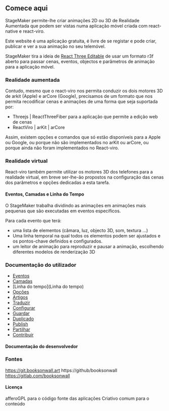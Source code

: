 ## Comece aqui
StageMaker permite-lhe criar animações 2D ou 3D de Realidade Aumentada que podem ser vistas numa aplicação móvel criada com react-native e react-viro.

Este website é uma aplicação gratuita, é livre de se registar e pode criar, publicar e ver a sua animação no seu telemóvel.

StageMaker tira a ideia de [React Three Editable](https://github.com/AndrewPrifer/react-three-editable) de usar um formato r3f aberto para passar cenas, eventos, objectos e parâmetros de animação para a aplicação móvel.

### Realidade aumentada

Contudo, mesmo que o react-viro nos permita conduzir os dois motores 3D de arkit (Apple) e arCore (Google), precisamos de um formato que nos permita recodificar cenas e animações de uma forma que seja suportada por:

* Threejs | ReactThreeFiber para a aplicação que permite a edição web de cenas
* ReactViro | arKit | arCore

Assim, existem opções e comandos que só estão disponíveis para a Apple ou Google, ou porque não são implementados no arKit ou arCore, ou porque ainda não foram implementados no React-viro.   

### Realidade virtual

React-viro também permite utilizar os motores 3D dos telefones para a realidade virtual, em breve ser-lhe-ão propostos na configuração das cenas dos parâmetros e opções dedicadas a esta tarefa.

#### Eventos, Camadas e Linha do Tempo

O StageMaker trabalha dividindo as animações em animações mais pequenas que são executadas em eventos específicos.

Para cada evento que terá:

* uma lista de elementos (câmara, luz, objecto 3D, som, textura ...)   
* Uma linha temporal na qual todos os elementos podem ser ajustados e os pontos-chave definidos e configurados.
* um leitor de animação para reproduzir e pausar a animação, escolhendo diferentes modelos de renderização 3D  

### Documentação do utilizador

* [Eventos](Eventos)
* [Camadas](Camadas)
* [Linha do tempo](Linha do tempo)
* [Opções](Opções)
* [Artigos](Artigos)
* [Traduzir](Traduzir)
* [Configurar](Configurar)
* [Guardar](Guardar)
* [Duplicado](Duplicado)
* [Publish](Publish)
* [Partilhar](Partilhar)
* [Contribuir](Contribuir)

#### Documentação do desenvolvedor

### Fontes
https://git.booksonwall.art
https://github/booksonwall
https://gitlab.com/booksonwall

#### Licença
afferoGPL para o código fonte das aplicações
Criativo comum para o conteúdo
